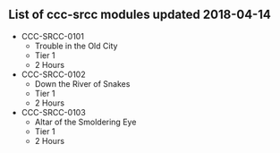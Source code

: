 ## List of ccc-srcc modules updated 2018-04-14
* CCC-SRCC-0101
  * Trouble in the Old City
  * Tier 1
  * 2 Hours
* CCC-SRCC-0102
  * Down the River of Snakes
  * Tier 1
  * 2 Hours
* CCC-SRCC-0103
  * Altar of the Smoldering Eye
  * Tier 1
  * 2 Hours
